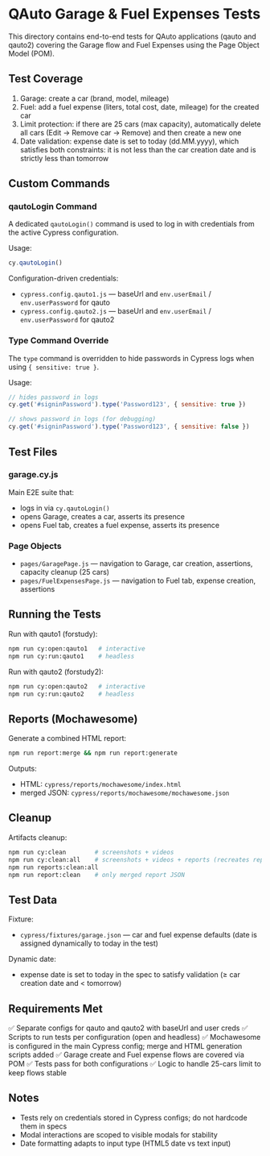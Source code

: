 # QAuto Garage & Fuel Expenses Tests

This directory contains end-to-end tests for QAuto applications (qauto and qauto2) covering the Garage flow and Fuel Expenses using the Page Object Model (POM).

## Test Coverage

1. Garage: create a car (brand, model, mileage)
2. Fuel: add a fuel expense (liters, total cost, date, mileage) for the created car
3. Limit protection: if there are 25 cars (max capacity), automatically delete all cars (Edit → Remove car → Remove) and then create a new one
4. Date validation: expense date is set to today (dd.MM.yyyy), which satisfies both constraints: it is not less than the car creation date and is strictly less than tomorrow

## Custom Commands

### qautoLogin Command
A dedicated `qautoLogin()` command is used to log in with credentials from the active Cypress configuration.

Usage:
```javascript
cy.qautoLogin()
```

Configuration-driven credentials:
- `cypress.config.qauto1.js` — baseUrl and `env.userEmail` / `env.userPassword` for qauto
- `cypress.config.qauto2.js` — baseUrl and `env.userEmail` / `env.userPassword` for qauto2

### Type Command Override
The `type` command is overridden to hide passwords in Cypress logs when using `{ sensitive: true }`.

Usage:
```javascript
// hides password in logs
cy.get('#signinPassword').type('Password123', { sensitive: true })

// shows password in logs (for debugging)
cy.get('#signinPassword').type('Password123', { sensitive: false })
```

## Test Files

### garage.cy.js
Main E2E suite that:
- logs in via `cy.qautoLogin()`
- opens Garage, creates a car, asserts its presence
- opens Fuel tab, creates a fuel expense, asserts its presence

### Page Objects
- `pages/GaragePage.js` — navigation to Garage, car creation, assertions, capacity cleanup (25 cars)
- `pages/FuelExpensesPage.js` — navigation to Fuel tab, expense creation, assertions

## Running the Tests

Run with qauto1 (forstudy):
```bash
npm run cy:open:qauto1   # interactive
npm run cy:run:qauto1    # headless
```

Run with qauto2 (forstudy2):
```bash
npm run cy:open:qauto2   # interactive
npm run cy:run:qauto2    # headless
```

## Reports (Mochawesome)

Generate a combined HTML report:
```bash
npm run report:merge && npm run report:generate
```

Outputs:
- HTML: `cypress/reports/mochawesome/index.html`
- merged JSON: `cypress/reports/mochawesome/mochawesome.json`

## Cleanup

Artifacts cleanup:
```bash
npm run cy:clean        # screenshots + videos
npm run cy:clean:all    # screenshots + videos + reports (recreates reports folder)
npm run reports:clean:all
npm run report:clean    # only merged report JSON
```

## Test Data

Fixture:
- `cypress/fixtures/garage.json` — car and fuel expense defaults (date is assigned dynamically to today in the test)

Dynamic date:
- expense date is set to today in the spec to satisfy validation (≥ car creation date and < tomorrow)

## Requirements Met

✅ Separate configs for qauto and qauto2 with baseUrl and user creds
✅ Scripts to run tests per configuration (open and headless)
✅ Mochawesome is configured in the main Cypress config; merge and HTML generation scripts added
✅ Garage create and Fuel expense flows are covered via POM
✅ Tests pass for both configurations
✅ Logic to handle 25-cars limit to keep flows stable

## Notes

- Tests rely on credentials stored in Cypress configs; do not hardcode them in specs
- Modal interactions are scoped to visible modals for stability
- Date formatting adapts to input type (HTML5 date vs text input)
